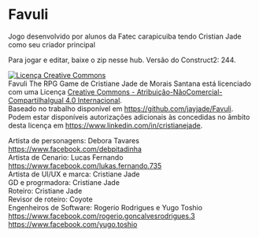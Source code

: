 # Favuli
Jogo desenvolvido por alunos da Fatec carapicuiba tendo Cristian Jade como seu criador principal

Para jogar e editar, baixe o zip nesse hub. Versão do Construct2: 244.


<a rel="license" href="http://creativecommons.org/licenses/by-nc-sa/4.0/"><img alt="Licença Creative Commons" style="border-width:0" src="https://i.creativecommons.org/l/by-nc-sa/4.0/88x31.png" /></a><br /><span xmlns:dct="http://purl.org/dc/terms/" property="dct:title">Favuli The RPG Game</span> de <span xmlns:cc="http://creativecommons.org/ns#" property="cc:attributionName">Cristiane Jade de Morais Santana</span> está licenciado com uma Licença <a rel="license" href="http://creativecommons.org/licenses/by-nc-sa/4.0/">Creative Commons - Atribuição-NãoComercial-CompartilhaIgual 4.0 Internacional</a>.<br />Baseado no trabalho disponível em <a xmlns:dct="http://purl.org/dc/terms/" href="https://github.com/jayjade/Favuli" rel="dct:source">https://github.com/jayjade/Favuli</a>.<br />Podem estar disponíveis autorizações adicionais às concedidas no âmbito desta licença em <a xmlns:cc="http://creativecommons.org/ns#" href="https://www.linkedin.com/in/cristianejade" rel="cc:morePermissions">https://www.linkedin.com/in/cristianejade</a>.


Artista de personagens: Debora Tavares https://www.facebook.com/debpitadinha <br />
Artista de Cenario: Lucas Fernando  https://www.facebook.com/lukas.fernando.735 <br />
Artista de UI/UX e marca: Cristiane Jade <br />
GD e progrmadora: Cristiane Jade <br />
Roteiro: Cristiane Jade <br />
Revisor de roteiro: Coyote <br />
Engenheiros de Software: Rogerio Rodrigues e Yugo Toshio https://www.facebook.com/rogerio.goncalvesrodrigues.3 https://www.facebook.com/yugo.toshio <br />
